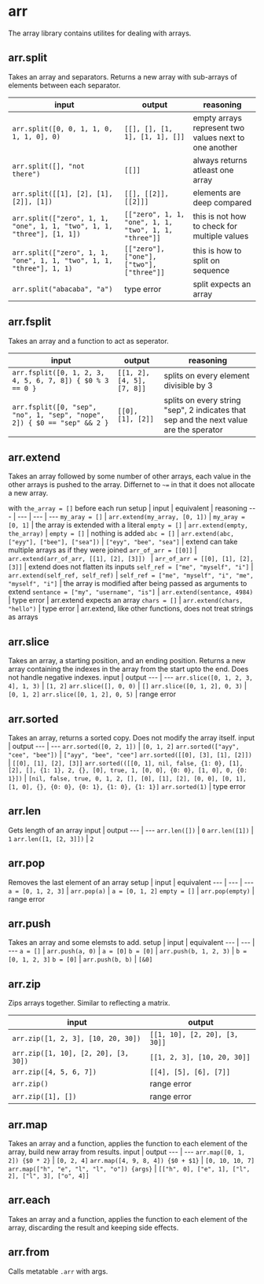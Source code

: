 # arr

The array library contains utilites for dealing with arrays.

## arr.split

Takes an array and separators.
Returns a new array with sub-arrays of elements between each separator.

input | output | reasoning
--- | --- | ---
`arr.split([0, 0, 1, 1, 0, 1, 1, 0], 0)` | `[[], [], [1, 1], [1, 1], []]` | empty arrays represent two values next to one another
`arr.split([], "not there")` | `[[]]` | always returns atleast one array
`arr.split([[1], [2], [1], [2]], [1])` | `[[], [[2]], [[2]]]` | elements are deep compared
`arr.split(["zero", 1, 1, "one", 1, 1, "two", 1, 1, "three"], [1, 1])` | `[["zero", 1, 1, "one", 1, 1, "two", 1, 1, "three"]]` | this is not how to check for multiple values
`arr.split(["zero", 1, 1, "one", 1, 1, "two", 1, 1, "three"], 1, 1)` | `[["zero"], ["one"], ["two"], ["three"]]` | this is how to split on sequence
`arr.split("abacaba", "a")` | type error | split expects an array

## arr.fsplit

Takes an array and a function to act as seperator.

input | output | reasoning
--- | --- | ---
`arr.fsplit([0, 1, 2, 3, 4, 5, 6, 7, 8]) { $0 % 3 == 0 }` | `[[1, 2], [4, 5], [7, 8]]` | splits on every element divisible by 3
`arr.fsplit([0, "sep", "no", 1, "sep", "nope", 2]) { $0 == "sep" && 2 }` | `[[0], [1], [2]]` | splits on every string "sep", 2 indicates that sep and the next value are the sperator

## arr.extend

Takes an array followed by some number of other arrays, each value in the other arrays is pushed to the array.
Differnet to `~=` in that it does not allocate a new array.

with `the_array = []` before each run
setup | input | equivalent | reasoning
--- | --- | --- | ---
`my_aray = []` | `arr.extend(my_array, [0, 1])` | `my_aray = [0, 1]` | the array is extended with a literal
`empty = []` | `arr.extend(empty, the_array)` | `empty = []` | nothing is added
`abc = []` | `arr.extend(abc, ["eyy"], ["bee"], ["sea"])` | `["eyy", "bee", "sea"]` | extend can take multiple arrays as if they were joined
`arr_of_arr = [[0]]` | `arr.extend(arr_of_arr, [[1], [2], [3]]) ` | `arr_of_arr = [[0], [1], [2], [3]]` | extend does not flatten its inputs
`self_ref = ["me", "myself", "i"]` | `arr.extend(self_ref, self_ref)` | `self_ref = ["me", "myself", "i", "me", "myself", "i"]` | the array is modified after being passed as arguments to extend
`sentance = ["my", "username", "is"]` | `arr.extend(sentance, 4984)` | type error | arr.extend expects an array
`chars = []` | `arr.extend(chars, "hello")` | type error | arr.extend, like other functions, does not treat strings as arrays

## arr.slice

Takes an array, a starting position, and an ending position. Returns a new array containing the indexes in the array from the start upto the end. Does not handle negative indexes.
input | output
--- | ---
`arr.slice([0, 1, 2, 3, 4], 1, 3)` | `[1, 2]`
`arr.slice([], 0, 0)` | `[]`
`arr.slice([0, 1, 2], 0, 3)` | `[0, 1, 2]`
`arr.slice([0, 1, 2], 0, 5)` | range error

## arr.sorted

Takes an array, returns a sorted copy. Does not modify the array itself.
input | output
--- | ---
`arr.sorted([0, 2, 1])` | `[0, 1, 2]`
`arr.sorted(["ayy", "cee", "bee"])` | `["ayy", "bee", "cee"]`
`arr.sorted([[0], [3], [1], [2]])` | `[[0], [1], [2], [3]]`
`arr.sorted(([[0, 1], nil, false, {1: 0}, [1], [2], [], {1: 1}, 2, {}, [0], true, 1, [0, 0], {0: 0}, [1, 0], 0, {0: 1}])` | `[nil, false, true, 0, 1, 2, [], [0], [1], [2], [0, 0], [0, 1], [1, 0], {}, {0: 0}, {0: 1}, {1: 0}, {1: 1}]`
`arr.sorted(1)` | type error

## arr.len

Gets length of an array
input | output
--- | ---
`arr.len([])` | `0`
`arr.len([1])` | `1`
`arr.len([1, [2, 3]])` | `2`

## arr.pop

Removes the last element of an array
setup | input | equivalent
--- | --- | ---
`a = [0, 1, 2, 3]` | `arr.pop(a)` | `a = [0, 1, 2]`
`empty = []` | `arr.pop(empty)` | range error

## arr.push

Takes an array and some elemsts to add. 
setup | input | equivalent
--- | --- | ---
`a = []` | `arr.push(a, 0)` | `a = [0]`
`b = [0]` | `arr.push(b, 1, 2, 3)` | `b = [0, 1, 2, 3]`
`b = [0]` | `arr.push(b, b)` | `[&0]`

## arr.zip

Zips arrays together. Similar to reflecting a matrix.

input | output
--- | ---
`arr.zip([1, 2, 3], [10, 20, 30])` | `[[1, 10], [2, 20], [3, 30]]`
`arr.zip([1, 10], [2, 20], [3, 30])` | `[[1, 2, 3], [10, 20, 30]]`
`arr.zip([4, 5, 6, 7])` | `[[4], [5], [6], [7]]`
`arr.zip()` | range error
`arr.zip([1], [])` | range error

## arr.map

Takes an array and a function, applies the function to each element of the array, build new array from results.
input | output
--- | ---
`arr.map([0, 1, 2]) {$0 * 2}` | `[0, 2, 4]`
`arr.map([4, 9, 8, 4]) {$0 + $1}` | `[0, 10, 10, 7]`
`arr.map(["h", "e", "l", "l", "o"]) {args}` | `[["h", 0], ["e", 1], ["l", 2], ["l", 3], ["o", 4]]`

## arr.each
Takes an array and a function, applies the function to each element of the array, discarding the result and keeping side effects.

## arr.from

Calls metatable `.arr` with args.

